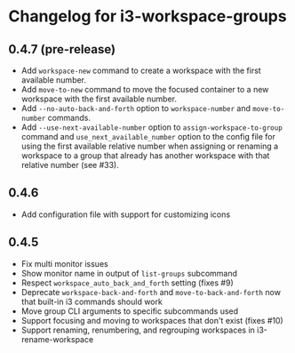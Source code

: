 # Changelog for i3-workspace-groups

## 0.4.7 (pre-release)

- Add `workspace-new` command to create a workspace with the first available
  number.
- Add `move-to-new` command to move the focused container to a new workspace
  with the first available number.
- Add `--no-auto-back-and-forth` option to `workspace-number` and
  `move-to-number` commands.
- Add `--use-next-available-number` option to `assign-workspace-to-group`
  command and `use_next_available_number` option to the config file for using
  the first available relative number when assigning or renaming a workspace to
  a group that already has another workspace with that relative number (see #33).

## 0.4.6

- Add configuration file with support for customizing icons

## 0.4.5

- Fix multi monitor issues
- Show monitor name in output of `list-groups` subcommand
- Respect `workspace_auto_back_and_forth` setting (fixes #9)
- Deprecate `workspace-back-and-forth` and `move-to-back-and-forth` now that
  built-in i3 commands should work
- Move group CLI arguments to specific subcommands used
- Support focusing and moving to workspaces that don't exist (fixes #10)
- Support renaming, renumbering, and regrouping workspaces in i3-rename-workspace
